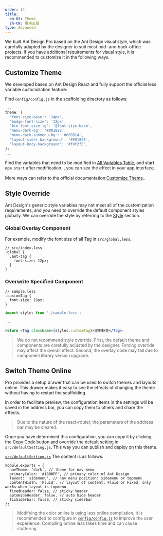 ```yaml
---
order: 14
title:
  en-US: Theme
  zh-CN: 更换主题
type: Advanced
---
```


We built Ant Design Pro based on the Ant Design visual style, which was carefully adapted by the designer to suit most mid- and back-office projects. If you have additional requirements for visual style, it is recommended to customize it in the following ways.

## Customize Theme

We developed based on Ant Design React and fully support the official less variable customization feature:

Find `config/config.js` in the scaffolding directory as follows:

```js
...
theme: {
  'font-size-base': '14px',
  'badge-font-size': '12px',
  'btn-font-size-lg': '@font-size-base',
  'menu-dark-bg': '#00182E',
  'menu-dark-submenu-bg': '#000B14',
  'layout-sider-background': '#00182E',
  'layout-body-background': '#f0f2f5',
};
...
```

Find the variables that need to be modified in [All Variables Table](https://github.com/ant-design/ant-design/blob/master/components/style/themes/default.less), and start `npm start` after modification. , you can see the effect in your app interface.

More ways can refer to the official documentation:[Customize Theme](http://ant.design/docs/react/customize-theme-cn)。

## Style Override

Ant Design's generic style variables may not meet all of the customization requirements, and you need to override the default component styles globally. We can override the style by referring to the [Style](/docs/style) section.

### Global Overlay Component

For example, modify the font size of all Tag in `src/global.less`.

```less
// src/index.less
:global {
  .ant-tag {
    font-size: 12px;
  }
}
```

### Overwrite Specified Component

```less
// sample.less
.customTag {
  font-size: 18px;
}
```

```jsx
import styles from './sample.less';

...

return <Tag className={styles.customTag}>定制标签</Tag>;
```

> We do not recommend style override. First, the default theme and components are carefully adjusted by the designer. Forcing override may affect the overall effect. Second, the overlay code may fail due to component library version upgrade.

## Switch Theme Online

Pro provides a setup drawer that can be used to switch themes and layouts online. This drawer makes it easy to see the effects of changing the theme without having to restart the scaffolding.

In order to facilitate preview, the configuration items in the settings will be saved in the address bar, you can copy them to others and share the effects.

> Due to the nature of the react-router, the parameters of the address bar may be cleared.

Once you have determined this configuration, you can copy it by clicking the Copy Code button and override the default setting in `src/defaultSetting.js`. This way you can publish and deploy on this theme.

[`src/defaultSetting.js`](https://github.com/ant-design/ant-design-pro/blob/master/src/defaultSettings.js) The content is as follows:

```
module.exports = {
  navTheme: 'dark', // theme for nav menu
  primaryColor: '#1890FF', // primary color of Ant Design
  layout: 'sidemenu', // nav menu position: sidemenu or topmenu
  contentWidth: 'Fluid', // layout of content: Fluid or Fixed, only works when layout is topmenu
  fixedHeader: false, // sticky header
  autoHideHeader: false, // auto hide header
  fixSiderbar: false, // sticky siderbar
};
```

> Modifying the color online is using less online compilation, it is recommended to configure in [`config/config.js`](https://github.com/ant-design/ant-design-pro/blob/master/config/config.js) to improve the user experience. Compiling online less takes time and can cause stuttering.
